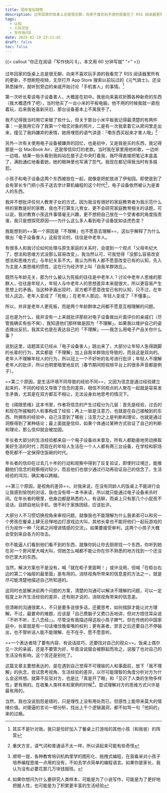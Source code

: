 ```yaml
---
title: 团年饭后随想
description: 过年回家的饭桌上总是很无聊，向来不喜欢玩手游的我看完了 RSS 阅读器里所有的更新，不想刷短视频，无奈打开 App Store 搜索以前玩过的《元气骑士》。还没熟悉操作，就听到旁边的亲戚开始讨论「手机害人」的事情。
tags:
  - 认知
  - 人际交往
  - 写作快闪ß
date: 2025-02-19 23:11:01
draft: false
toc: false
---
```


{{< callout "你正在阅读「写作快闪 ß」，本文用 60 分钟写就" "⚡️" >}}

过年回家的饭桌上总是很无聊，向来不喜欢玩手游的我看完了 RSS 阅读器里所有的更新，不想刷短视频，无奈打开 App Store 搜索以前玩过的《元气骑士》。还没熟悉操作，就听到旁边的亲戚开始讨论「手机害人」的事情。[^2]

<!--more-->

第一次听长辈说电子设备害人，大概是在初中。我爸向来喜欢折腾各种新奇的东西（我大概遗传了吧），当时他买了一台小米的平板电脑，他不用的时候我就一直抱着玩，后来我爸喜新厌旧，那台设备基本上不离我手了。

我不记得我当时用它来做了些什么，但关于那台小米平板我记得最清楚的有两件事：一是我用它存了我第一个暗恋对象的照片，二是有一次我拿着它从房间里走出来，撞见了我妈嫌弃的表情，她用埋怨的语气讲道：「嘞东西买起来才害人哦」[^1]

另外一次有关使用电子设备被嫌弃的回忆，也是初中，又是我爸买的东西，我记得那是一台 MacBook Air，还是带信仰灯的老款。当时我在家里用他听歌，一边听一边唱，结果一抬头看到我妈站在屋子正中央盯着我，我吓得直接把笔记本盒盖了，满脸通红地看着她，她的眼神里也写满了怨气。我现在都记得我当时有多尴尬。

小孩子和电子设备这两个东西被放在一起，就像是把蛇放进了伊甸园。即使是到了会有家长专门把小孩子送去学计算机编程的这个时代[^4]，电子设备依然被认为是害人的东西。

我并不想批评任何人教育子女的方式，因为我没有很好的家庭教育者为我示范什么样的家教是好的家教，我也不打算生儿育女，更不会研究家庭教育相关的话题，可以说，我对教育小孩这件事情毫无兴趣，更不想把自己放在一个受害者的角度指责谁，我只是想探究原因——为什么这么多人看到电子设备犹如谈虎色变？

我能想到的==第一个原因是「不理解」也不愿意去理解==，这似乎解释了为什么做出「电子设备害人」这般言论的，往往是中老年人。

有很多人和我讨论如何处理与原生家庭的关系时，会提到一个观点「父母年纪大了，想法和思维方式没那么容易改变」，我当然认可，可我觉得「没那么容易改变想法和思维方式」与年纪关系不大。我认为所有人都不愿意改变已有的认知，先入为主是人类思维的惯性，这在行为经济学上叫「自我羊群效应」。

既然与年龄无关，那为什么被认为死板的往往是中老年人？讨论中老年人思维的那群人，往往是年轻人，年轻人与中老年人的思想差异本来就很大，所以更容易产生思想上的矛盾。当这种矛盾出现时，双方都不愿意改变已有的认知，只不过，在年轻人这边，老年人变成了「死板」；在老年人那边，年轻人变成了「不懂事」。

所以，并非是老年人更死板，而是两个年龄群体之间都不愿意互相理解的问题。

这也是为什么，我并没有一上来就批评那些对电子设备做出片面评价的亲戚们（尽管我确实有些不爽），我知道他们那样做是因为「不理解」。如果我以维护自己的姿态做出反抗，我其实也是在表达自己的「不理解」——我怎么用电子产品关你什么事？

说到这里，话题其实已经从「电子设备害人」跳出来了，大部分让年轻人急得跳脚的长辈的行为，其实都是「不理解」加上自我羊群效应导致的，而且这是双向的。老年人不理解年轻人的行为，所以冠上一个不好听的名号进行批评；年轻人不理解老年人的批评，所以也明里暗里地反抗（春节期间短视频平台上的很多声音都是例子）。

==第二个原因，是生活环境不同导致的经验不同==，又因为信念是通过经验建立起来的，不同的经验又导致了信念的差异，相信不同观点的人聚在一起就是容易发生矛盾，尤其是在双方都互不相让，无法设身处地思考的情况下。

在《阈限思维》这本书里，作者将信念的产生过程分为几层：首先是经验，过去的和现在所接触的人和事构成了经验；再上一层是注意力，也就是在自己接触到的东西、所拥有的经验中，自己注意到了哪些；注意力之上是判断和理论，也就是通过洞察得到了某种结论；最上面就是信仰，如果个体通过某种方式验证了自己的判断和理论，那么信仰就会被加固。

年长者大部分的生活经验都来自一个电子设备尚未普及，所有人都勤奋地劳动换取美好生活的时代；而现在的年轻人生活在一个人人都有两三台设备，在学校和职场卷死都不一定保得住饭碗的时代。

年长者的信仰在过去几十年的行动和观察中得到了反复验证，即使时过境迁，能推翻他们信念的观察相对较少，而且他们也很少通过行动再验证自己的信念了。生活经验的鸿沟，确实难以跨越。

==第三个原因，是视角的差异==。对我来说，在没有同龄人的饭桌上不能进行会让我感到愉悦的对话，我也没有带一本书来读，所以就只能通过电子设备来杀时间。在年长者的眼里，他身边都是熟悉的人，有话聊，而桌上只有那几个小屁孩不说话，自顾自地玩手机，很不利于家族团结，应该批评。

大部分人不习惯切换视角来审视问题，就像我也不能理解为什么我弟弟可以和另一个男孩在餐桌上肆无忌惮地边打游戏边大叫，其他长辈也不能将他们一起玩游戏的行为视作一种「兄弟之间增进情感的交流」，如果要接受审判，这两个小孩子大概会受到来自各方的攻击。

你不能逼人们看到他们看不到的东西，就像你妈让你去厨房找一个东西，你听到她在另一个房间里大喊大叫，但她怎么喊都不能让你在你不熟悉的地方找到一个还没你巴掌大的东西。

当然，解决方案也不是没有，喊「就在柜子里面啊！」或许没用，但喊「在柜台右边的第二个抽屉的最里面」是有用的。消除视角所带来的信息差的方法之一，就是尽可能清楚地描述自己所知道的。

这同时也是解决前两个问题的方案，清楚的沟通可以解决不理解的问题，可以一定程度上补齐生活经验的差异，还有刚才说的，消除视角带来的信息差。

但清晰的沟通很累人，不只是要多说很多话，还要思考，如何措辞才能让对方理解。不过，最要命的难题，应该是「自己费脑子又费口舌地讲，但对方捂住耳朵说『不听不听，王八念经』」。尽管没有我描述得这般小孩子脾气，但在传统的中国家庭中，长辈就是有一句话堵住晚辈嘴的权利；更有甚者，禁言之后还要自己不停输出，也不管听话人能不能理解、在不在乎、愿不愿意听。

==一个表达者除了要有内容、有说话技巧，还要找对自己的观众==。饭桌上偶尔见一次的亲戚，还是不要管为好，毕竟没说服会被群起而攻之，说服了也对自己的生活没有影响，这个苦还是别吃了。

这篇文章主要想表达的，是在遇到自己觉得不可理喻的人和事面前，放下「我不理解」的执念，尝试思考视角、生活经验的差异，以尽可能理智的角度分析对方为什么会这样想。就算不反驳对方，也是比「真是开了眼」和「见识了人类的生物多样性」更有用的。在收集人类样本和案例的时候[^3]，尝试理解对方的思维方式兴许是最有用的。

当然，我也没说抱怨是错的，只是理性上没有用处而已，但感性上能带来莫大的情绪价值。对傻逼的言论一顿分析，找出上千个逻辑漏洞，都不如骂一句「他妈的」来的过瘾。

[^1]: 重庆方言，语气词和普通话不太一样，所以读起来可能有些奇怪
[^2]: 其实不是针对我，我只是恰好加入了餐桌上打游戏的其他小孩（和我爸）的阵营
[^3]: 如果你想问为什么要研究人类样本，可能是为了小说写作，可能是为了更好地把握人性，也可能是为了积累更丰富的生活经验
[^4]: 顺带一提，各种教育培训机构里学的图形化、拖拽式编程，在我看来对小孩子培养编程思维一点用的没有，不如去学点简单的编程语言。如果你是家长，我认为没有必要花那几万块钱报班。